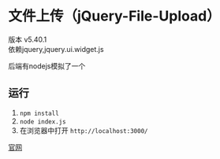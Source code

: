 # 文件上传（jQuery-File-Upload）

版本 v5.40.1     
依赖jquery,jquery.ui.widget.js

后端有nodejs模拟了一个

## 运行
1. `npm install`
1. `node index.js`
1. 在浏览器中打开 `http://localhost:3000/`


[官网](https://github.com/blueimp/jQuery-File-Upload/)    